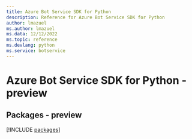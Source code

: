```yaml
---
title: Azure Bot Service SDK for Python
description: Reference for Azure Bot Service SDK for Python
author: lmazuel
ms.author: lmazuel
ms.data: 12/12/2022
ms.topic: reference
ms.devlang: python
ms.service: botservice
---
```

# Azure Bot Service SDK for Python - preview
## Packages - preview
[!INCLUDE [packages](bot-service-index.md)]